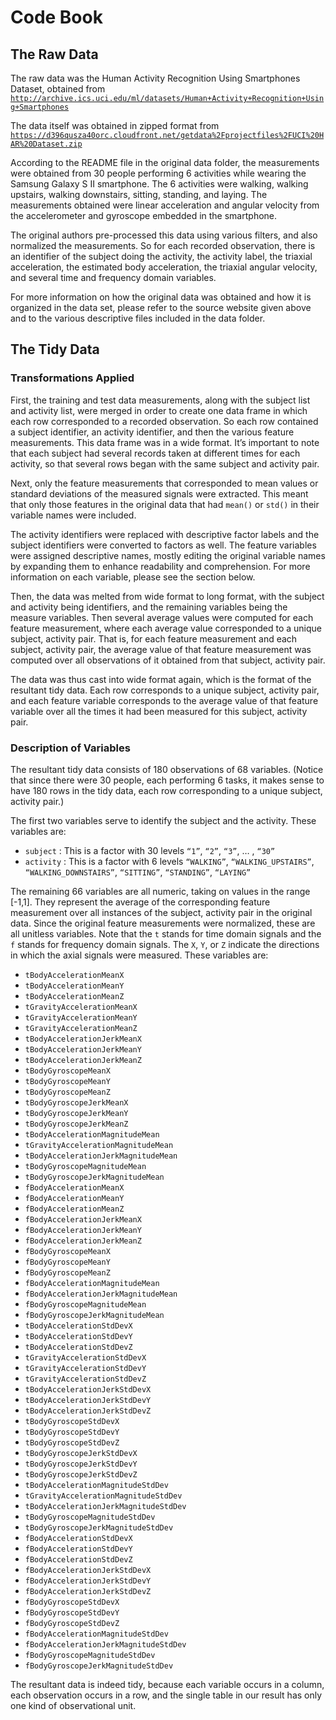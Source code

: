 # Code Book

## The Raw Data

The raw data was the Human Activity Recognition Using Smartphones Dataset, obtained from
[`http://archive.ics.uci.edu/ml/datasets/Human+Activity+Recognition+Using+Smartphones`](http://archive.ics.uci.edu/ml/datasets/Human+Activity+Recognition+Using+Smartphones)

The data itself was obtained in zipped format from
[`https://d396qusza40orc.cloudfront.net/getdata%2Fprojectfiles%2FUCI%20HAR%20Dataset.zip`](https://d396qusza40orc.cloudfront.net/getdata%2Fprojectfiles%2FUCI%20HAR%20Dataset.zip)

According to the README file in the original data folder, the measurements were obtained
from 30 people performing 6 activities while wearing the Samsung Galaxy S II smartphone.
The 6 activities were walking, walking upstairs, walking downstairs, sitting, standing,
and laying. The measurements obtained were linear acceleration and angular velocity from
the accelerometer and gyroscope embedded in the smartphone.

The original authors pre-processed this data using various filters, and also normalized
the measurements. So for each recorded observation, there is an identifier of the subject doing the activity, the activity label, the triaxial acceleration, the estimated body acceleration, the triaxial angular velocity, and several time and frequency domain variables.

For more information on how the original data was obtained and how it is organized
in the data set, please refer to the source website given above and to the various descriptive files included in the data folder.

## The Tidy Data

### Transformations Applied

First, the training and test data measurements, along with the subject list and activity list, were merged in order to create one data frame in which each row corresponded to a recorded observation. So each row contained a subject identifier, an activity identifier, and then the various feature measurements. This data frame was in a wide format. It’s important to note that each subject had several records taken at different times for each activity, so that several rows began with the same subject and activity pair.

Next, only the feature measurements that corresponded to mean values or standard deviations of the measured signals were extracted. This meant that only those features in the original data that had `mean()` or `std()` in their variable names were included.

The activity identifiers were replaced with descriptive factor labels
and the subject identifiers were converted to factors as well.
The feature variables were assigned descriptive names, mostly editing the original variable names by expanding them to enhance readability and comprehension. For more information on each variable, please see the section below.

Then, the data was melted from wide format to long format, with the subject and activity being identifiers, and the remaining variables being the measure variables.
Then several average values were computed for each feature measurement, where
each average value corresponded to a unique subject, activity pair. 
That is, 
for each feature measurement and each subject, activity pair, the average value 
of that feature measurement was computed over all observations of it obtained from 
that subject, activity pair.

The data was thus cast into wide format again, which is the format of
the resultant tidy data.
Each row corresponds to a unique subject, activity pair, and each feature variable
corresponds to the average value of that feature variable over all the times it had been
measured for this subject, activity pair.

### Description of Variables

The resultant tidy data consists of 180 observations of 68 variables. (Notice that since there were 30 people, each performing 6 tasks, it makes sense
to have 180 rows in the tidy data, each row corresponding to a unique subject,
activity pair.)

The first two variables serve to identify the subject and the activity. These variables are:

- `subject` : This is a factor with 30 levels `“1”`, `“2”`, `“3”`, … , `“30”`
- `activity` : This is a factor with 6 levels `“WALKING”`, `“WALKING_UPSTAIRS”`, `“WALKING_DOWNSTAIRS”`, `“SITTING”`, `“STANDING”`, `“LAYING”`

The remaining 66 variables are all numeric, taking on values in the range [-1,1].
They represent the average of the corresponding feature measurement
over all instances of the subject, activity pair in the original data. Since the original
feature measurements were normalized, these are all unitless variables. Note that the `t` stands for time domain signals and the `f` stands for frequency domain signals. The `X`, `Y`, or `Z` indicate the directions in which the axial signals were measured. These variables are:

- `tBodyAccelerationMeanX`
- `tBodyAccelerationMeanY`
- `tBodyAccelerationMeanZ`
- `tGravityAccelerationMeanX`
- `tGravityAccelerationMeanY`
- `tGravityAccelerationMeanZ`
- `tBodyAccelerationJerkMeanX`
- `tBodyAccelerationJerkMeanY`
- `tBodyAccelerationJerkMeanZ`
- `tBodyGyroscopeMeanX`
- `tBodyGyroscopeMeanY`
- `tBodyGyroscopeMeanZ`
- `tBodyGyroscopeJerkMeanX`
- `tBodyGyroscopeJerkMeanY`
- `tBodyGyroscopeJerkMeanZ`
- `tBodyAccelerationMagnitudeMean`
- `tGravityAccelerationMagnitudeMean`
- `tBodyAccelerationJerkMagnitudeMean`
- `tBodyGyroscopeMagnitudeMean`
- `tBodyGyroscopeJerkMagnitudeMean`
- `fBodyAccelerationMeanX`
- `fBodyAccelerationMeanY`
- `fBodyAccelerationMeanZ`
- `fBodyAccelerationJerkMeanX`
- `fBodyAccelerationJerkMeanY`
- `fBodyAccelerationJerkMeanZ`
- `fBodyGyroscopeMeanX`
- `fBodyGyroscopeMeanY`
- `fBodyGyroscopeMeanZ`
- `fBodyAccelerationMagnitudeMean`
- `fBodyAccelerationJerkMagnitudeMean`
- `fBodyGyroscopeMagnitudeMean`
- `fBodyGyroscopeJerkMagnitudeMean`
- `tBodyAccelerationStdDevX`
- `tBodyAccelerationStdDevY`
- `tBodyAccelerationStdDevZ`
- `tGravityAccelerationStdDevX`
- `tGravityAccelerationStdDevY`
- `tGravityAccelerationStdDevZ`
- `tBodyAccelerationJerkStdDevX`
- `tBodyAccelerationJerkStdDevY`
- `tBodyAccelerationJerkStdDevZ`
- `tBodyGyroscopeStdDevX`
- `tBodyGyroscopeStdDevY`
- `tBodyGyroscopeStdDevZ`
- `tBodyGyroscopeJerkStdDevX`
- `tBodyGyroscopeJerkStdDevY`
- `tBodyGyroscopeJerkStdDevZ`
- `tBodyAccelerationMagnitudeStdDev`
- `tGravityAccelerationMagnitudeStdDev`
- `tBodyAccelerationJerkMagnitudeStdDev`
- `tBodyGyroscopeMagnitudeStdDev`
- `tBodyGyroscopeJerkMagnitudeStdDev`
- `fBodyAccelerationStdDevX`
- `fBodyAccelerationStdDevY`
- `fBodyAccelerationStdDevZ`
- `fBodyAccelerationJerkStdDevX`
- `fBodyAccelerationJerkStdDevY`
- `fBodyAccelerationJerkStdDevZ`
- `fBodyGyroscopeStdDevX`
- `fBodyGyroscopeStdDevY`
- `fBodyGyroscopeStdDevZ`
- `fBodyAccelerationMagnitudeStdDev`
- `fBodyAccelerationJerkMagnitudeStdDev`
- `fBodyGyroscopeMagnitudeStdDev`
- `fBodyGyroscopeJerkMagnitudeStdDev`

The resultant data is indeed tidy, because each variable occurs in a column, each observation occurs in a row, and the single table in our result has only one kind of
observational unit.
